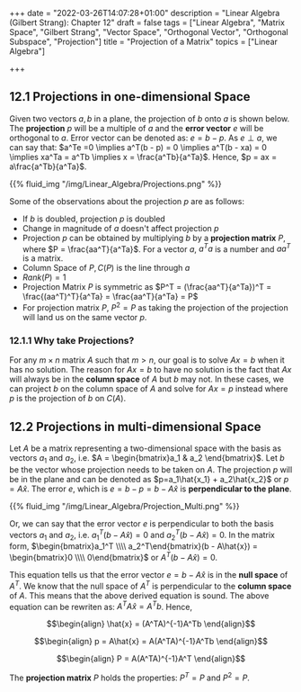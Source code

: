 +++
date = "2022-03-26T14:07:28+01:00"
description = "Linear Algebra (Gilbert Strang): Chapter 12"
draft = false
tags = ["Linear Algebra", "Matrix Space", "Gilbert Strang",
"Vector Space", "Orthogonal Vector", "Orthogonal Subspace", "Projection"]
title = "Projection of a Matrix"
topics = ["Linear Algebra"]

+++

## 12.1 Projections in one-dimensional Space

Given two vectors $a,b$ in a plane, the projection of $b$ onto $a$ is shown below. The <b>projection</b> $p$ will be a multiple of $a$ and the <b>error vector</b> $e$ will be orthogonal to $a$. Error vector can be denoted as: $e = b - p$. As $e \perp a$, we can say that: $a^Te =0 \implies a^T(b - p) = 0 \implies a^T(b - xa) = 0 \implies xa^Ta = a^Tb \implies x = \frac{a^Tb}{a^Ta}$. Hence, $p = ax = a\frac{a^Tb}{a^Ta}$.

{{% fluid_img "/img/Linear_Algebra/Projections.png" %}}

Some of the observations about the projection $p$ are as follows:
* If $b$ is doubled, projection $p$ is doubled
* Change in magnitude of $a$ doesn't affect projection $p$
* Projection $p$ can be obtained by multiplying $b$ by a <b>projection matrix</b> $P$, where $P = \frac{aa^T}{a^Ta}$. For a vector $a$, $a^Ta$ is a number and $aa^T$ is a matrix.
* Column Space of $P, C(P)$ is the line through $a$
* $Rank(P) = 1$
* Projection Matrix $P$ is symmetric as $P^T = (\frac{aa^T}{a^Ta})^T = \frac{(aa^T)^T}{a^Ta} = \frac{aa^T}{a^Ta} = P$
* For projection matrix $P$, $P^2 = P$ as taking the projection of the projection will land us on the same vector $p$.

### 12.1.1 Why take Projections?

For any $m \times n$ matrix $A$ such that $m > n$, our goal is to solve $Ax=b$ when it has no solution. The reason for $Ax=b$ to have no solution is the fact that $Ax$ will always be in the <b>column space</b> of $A$ but $b$ may not. In these cases, we can project $b$ on the column space of $A$ and solve for $Ax=p$ instead where $p$ is the projection of $b$ on $C(A)$.

## 12.2 Projections in multi-dimensional Space

Let $A$ be a matrix representing a two-dimensional space with the basis as vectors $a_1$ and $a_2$, i.e. $A = \begin{bmatrix}a_1 & a_2 \end{bmatrix}$. Let $b$ be the vector whose projection needs to be taken on $A$. The projection $p$ will be in the plane and can be denoted as $p=a_1\hat{x_1} + a_2\hat{x_2}$ or $p=A\hat{x}$. The error $e$, which is $e = b-p = b-A\hat{x}$ is <b>perpendicular to the plane</b>.

{{% fluid_img "/img/Linear_Algebra/Projection_Multi.png" %}}

Or, we can say that the error vector $e$ is perpendicular to both the basis vectors $a_1$ and $a_2$, i.e. $a_1^T(b-A\hat{x}) = 0$ and $a_2^T(b-A\hat{x}) = 0$. In the matrix form,  $\begin{bmatrix}a_1^T \\\\
a_2^T\end{bmatrix}(b - A\hat{x}) = \begin{bmatrix}0 \\\\
 0\end{bmatrix}$ or $A^T(b-A\hat{x}) = 0$. 
 
 This equation tells us that the error vector $e = b-A\hat{x}$ is in the <b>null space</b> of $A^T$. We know that the null space of $A^T$ is perpendicular to the <b>column space</b> of $A$. This means that the above derived equation is sound. The above equation can be rewriten as: $A^TA\hat{x} = A^Tb$. Hence,
 
$$\begin{align}
\hat{x} = (A^TA)^{-1}A^Tb
\end{align}$$

$$\begin{align}
p = A\hat{x} = A(A^TA)^{-1}A^Tb
\end{align}$$

$$\begin{align}
P = A(A^TA)^{-1}A^T
\end{align}$$

The <b>projection matrix</b> $P$ holds the properties: $P^T=P$ and $P^2=P$.
